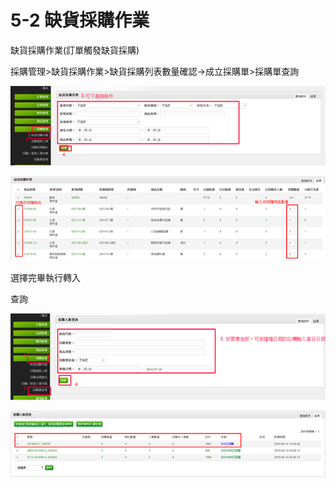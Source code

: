 # 5-2 缺貨採購作業

缺貨採購作業\(訂單觸發缺貨採購\)

採購管理&gt;缺貨採購作業&gt;缺貨採購列表數量確認→成立採購單&gt;採購單查詢

![](../.gitbook/assets/image%20%28111%29.png)

![](../.gitbook/assets/image%20%2833%29.png)

選擇完畢執行轉入

查詢

![](../.gitbook/assets/image%20%2814%29.png)

![](../.gitbook/assets/image%20%28137%29.png)

